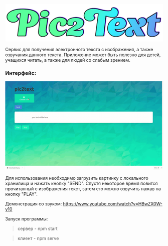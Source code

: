![screenshot](readme-assets/Logo4.png)


Сервис для получения электронного текста с изображения, а также озвучания данного текста.
Приложение может быть полезно для детей, учащихся читать, а также для людей со слабым зрением.

### Интерфейс:
![screenshot](readme-assets/Demo.gif)

Для использования необходимо загрузить картинку с локального хранилища и нажать кнопку "SEND".
Спустя некоторое время повится прочитанный с изображения текст, затем его можно озвучить нажав на кнопку "PLAY".

Демонстрация со звуком: https://www.youtube.com/watch?v=HBwZX0W-y10

Запуск программы:

> сервер - npm start

> клиент - npm serve
